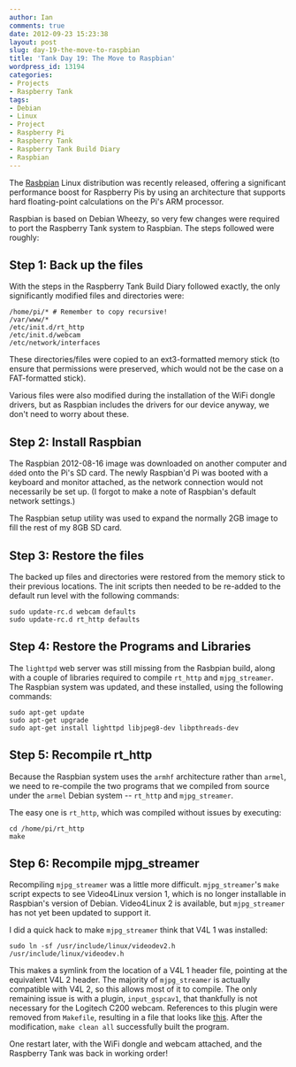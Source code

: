```yaml
---
author: Ian
comments: true
date: 2012-09-23 15:23:38
layout: post
slug: day-19-the-move-to-raspbian
title: 'Tank Day 19: The Move to Raspbian'
wordpress_id: 13194
categories:
- Projects
- Raspberry Tank
tags:
- Debian
- Linux
- Project
- Raspberry Pi
- Raspberry Tank
- Raspberry Tank Build Diary
- Raspbian
---
```


The [Rasbpian](http://www.raspbian.org/) Linux distribution was recently released, offering a significant performance boost for Raspberry Pis by using an architecture that supports hard floating-point calculations on the Pi's ARM processor.

Raspbian is based on Debian Wheezy, so very few changes were required to port the Raspberry Tank system to Raspbian. The steps followed were roughly:

## Step 1: Back up the files

With the steps in the Raspberry Tank Build Diary followed exactly, the only significantly modified files and directories were:
    
    /home/pi/* # Remember to copy recursive!
    /var/www/*
    /etc/init.d/rt_http
    /etc/init.d/webcam
    /etc/network/interfaces

These directories/files were copied to an ext3-formatted memory stick (to ensure that permissions were preserved, which would not be the case on a FAT-formatted stick).

Various files were also modified during the installation of the WiFi dongle drivers, but as Raspbian includes the drivers for our device anyway, we don't need to worry about these.

## Step 2: Install Raspbian

The Raspbian 2012-08-16 image was downloaded on another computer and `dd`ed onto the Pi's SD card.  The newly Raspbian'd Pi was booted with a keyboard and monitor attached, as the network connection would not necessarily be set up. (I forgot to make a note of Raspbian's default network settings.)

The Raspbian setup utility was used to expand the normally 2GB image to fill the rest of my 8GB SD card.

## Step 3: Restore the files

The backed up files and directories were restored from the memory stick to their previous locations. The init scripts then needed to be re-added to the default run level with the following commands:
    
    sudo update-rc.d webcam defaults 
    sudo update-rc.d rt_http defaults

## Step 4: Restore the Programs and Libraries

The `lighttpd` web server was still missing from the Rasbpian build, along with a couple of libraries required to compile `rt_http` and `mjpg_streamer`.  The Raspbian system was updated, and these installed, using the following commands:
    
    sudo apt-get update
    sudo apt-get upgrade
    sudo apt-get install lighttpd libjpeg8-dev libpthreads-dev

## Step 5: Recompile rt_http

Because the Raspbian system uses the `armhf` architecture rather than `armel`, we need to re-compile the two programs that we compiled from source under the `armel` Debian system -- `rt_http` and `mjpg_streamer`.

The easy one is `rt_http`, which was compiled without issues by executing:
    
    cd /home/pi/rt_http
    make

## Step 6: Recompile mjpg_streamer

Recompiling `mjpg_streamer` was a little more difficult. `mjpg_streamer`'s `make` script expects to see Video4Linux version 1, which is no longer installable in Raspbian's version of Debian. Video4Linux 2 is available, but `mjpg_streamer` has not yet been updated to support it.

I did a quick hack to make `mjpg_streamer` think that V4L 1 was installed:
    
    sudo ln -sf /usr/include/linux/videodev2.h /usr/include/linux/videodev.h

This makes a symlink from the location of a V4L 1 header file, pointing at the equivalent V4L 2 header. The majority of `mjpg_streamer` is actually compatible with V4L 2, so this allows most of it to compile. The only remaining issue is with a plugin, `input_gspcav1`, that thankfully is not necessary for the Logitech C200 webcam. References to this plugin were removed from `Makefile`, resulting in a file that looks like [this](http://files.ianrenton.com/sites/raspberrytank/Makefile.txt). After the modification, `make clean all` successfully built the program.

One restart later, with the WiFi dongle and webcam attached, and the Raspberry Tank was back in working order!
